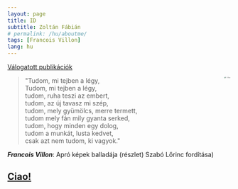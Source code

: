 ```yaml
---
layout: page
title: ID
subtitle: Zoltán Fábián
# permalink: /hu/aboutme/
tags: [Francois Villon]
lang: hu
---
```

[Válogatott publikációk](/hu/publications/)  

> <img src="https://upload.wikimedia.org/wikipedia/commons/a/a5/Francois_Villon_1489.jpg"
>      alt="F. Villon" title="Apró képek balladája"
>      style="float: right; margin-right: 10px; zoom: 20%;" />
> "Tudom, mi tejben a légy,  
> Tudom, mi tejben a légy,  
> tudom, ruha teszi az embert,  
> tudom, az új tavasz mi szép,  
> tudom, mely gyümölcs, merre termett,  
> tudom mely fán mily gyanta serked,  
> tudom, hogy minden egy dolog,  
> tudom a munkát, lusta kedvet,  
> csak azt nem tudom, ki vagyok."

<b><span title="A ne'er-do-well who was involved in criminal behavior and had multiple encounters with law enforcement authorities, Villon wrote about some of these experiences in his poems."><dfn>Francois Villon</dfn></span></b>: Apró képek balladája (részlet) Szabó Lőrinc fordítása)

## [Ciao!](https://upload.wikimedia.org/wikipedia/commons/a/a5/Francois_Villon_1489.jpg)